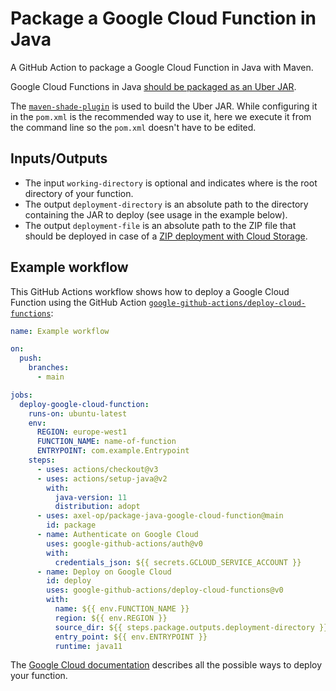# Package a Google Cloud Function in Java

A GitHub Action to package a Google Cloud Function in Java with Maven.

Google Cloud Functions in Java [should be packaged as an Uber JAR](https://cloud.google.com/functions/docs/concepts/java-deploy#deploy_from_a_jar).

The [`maven-shade-plugin`](https://maven.apache.org/plugins/maven-shade-plugin) is used to build the Uber JAR. While configuring it in the `pom.xml` is the recommended way to use it, here we execute it from the command line so the `pom.xml` doesn't have to be edited.

## Inputs/Outputs

- The input `working-directory` is optional and indicates where is the root directory of your function.
- The output `deployment-directory` is an absolute path to the directory containing the JAR to deploy (see usage in the example below).
- The output `deployment-file` is an absolute path to the ZIP file that should be deployed in case of a [ZIP deployment with Cloud Storage](https://cloud.google.com/functions/docs/deploy#from-cloud-storage).

## Example workflow

This GitHub Actions workflow shows how to deploy a Google Cloud Function using the GitHub Action [`google-github-actions/deploy-cloud-functions`](https://github.com/google-github-actions/deploy-cloud-functions):

```yml
name: Example workflow

on:
  push:
    branches:
      - main

jobs:
  deploy-google-cloud-function:
    runs-on: ubuntu-latest
    env:
      REGION: europe-west1
      FUNCTION_NAME: name-of-function
      ENTRYPOINT: com.example.Entrypoint
    steps:
      - uses: actions/checkout@v3
      - uses: actions/setup-java@v2
        with:
          java-version: 11
          distribution: adopt
      - uses: axel-op/package-java-google-cloud-function@main
        id: package
      - name: Authenticate on Google Cloud
        uses: google-github-actions/auth@v0
        with:
          credentials_json: ${{ secrets.GCLOUD_SERVICE_ACCOUNT }}
      - name: Deploy on Google Cloud
        id: deploy
        uses: google-github-actions/deploy-cloud-functions@v0
        with:
          name: ${{ env.FUNCTION_NAME }}
          region: ${{ env.REGION }}
          source_dir: ${{ steps.package.outputs.deployment-directory }}
          entry_point: ${{ env.ENTRYPOINT }}
          runtime: java11
```

The [Google Cloud documentation](https://cloud.google.com/functions/docs/deploy) describes all the possible ways to deploy your function.
